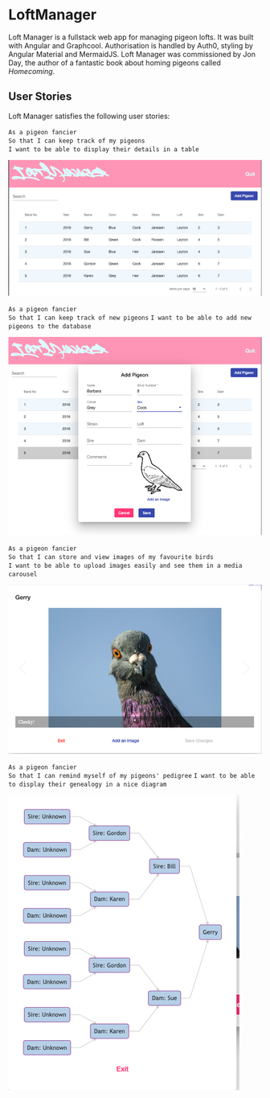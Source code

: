 # LoftManager

Loft Manager is a fullstack web app for managing pigeon lofts. It was built with Angular and Graphcool. Authorisation is handled by Auth0, styling by Angular Material and MermaidJS.
Loft Manager was commissioned by Jon Day, the author of a fantastic book about homing pigeons called <em>Homecoming</em>.

## User Stories
Loft Manager satisfies the following user stories:

`As a pigeon fancier`<br>
`So that I can keep track of my pigeons`<br>
`I want to be able to display their details in a table`

![Datatable image](./src/assets/readme-images/datatable-view.png)

`As a pigeon fancier`<br>
`So that I can keep track of new pigeons`
`I want to be able to add new pigeons to the database`

![Add pigeon form](./src/assets/readme-images/add-pigeon-view.png)

`As a pigeon fancier`<br>
`So that I can store and view images of my favourite birds`<br>
`I want to be able to upload images easily and see them in a media carousel`

![Add pigeon form](./src/assets/readme-images/media-carousel.png)

`As a pigeon fancier`<br>
`So that I can remind myself of my pigeons' pedigree`
`I want to be able to display their genealogy in a nice diagram`

![Add pigeon form](./src/assets/readme-images/pedigree-diagram.png)
